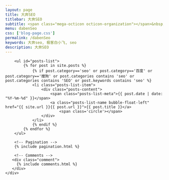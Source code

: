 ```yaml
---
layout: page
title: 大奔SEO
titlebar: 大奔SEO
subtitle: <span class="mega-octicon octicon-organization"></span>&nbsp;&nbsp; 大奔SEO
menu: dabenSeo
css: ['blog-page.css']
permalink: /dabenSeo
keywords: 大奔seo, 极客白小飞, seo
description: 大奔SEO
---
```


<div class="row">
    <div class="col-md-12">

        <ul id="posts-list">
            {% for post in site.posts %}
                {% if post.category=='seo' or post.category=='百度' or post.category=='搜狗' or post.categories contains 'seo' or post.categories contains 'SEO' or post.keywords contains 'seo' %}
                <li class="posts-list-item">
                    <div class="posts-content">
                        <span class="posts-list-meta">{{ post.date | date: "%Y-%m-%d" }}</span>
                        <a class="posts-list-name bubble-float-left" href="{{ site.url }}{{ post.url }}">{{ post.title }}</a>
                            <span class='circle'></span>
                    </div>
                </li>
                {% endif %}
            {% endfor %}
        </ul> 

        <!-- Pagination -->
        {% include pagination.html %}

        <!-- Comments -->
       <div class="comment">
         {% include comments.html %}
       </div>
    </div>

</div>
<script>
    $(document).ready(function(){

        // Enable bootstrap tooltip
        $("body").tooltip({ selector: '[data-toggle=tooltip]' });

    });
</script>